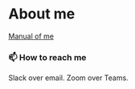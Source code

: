 # About me

[Manual of me](manual-of-me.md)

### 📫 How to reach me
Slack over email.
Zoom over Teams.
